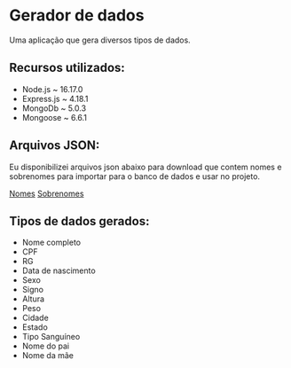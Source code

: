 <h1>Gerador de dados</h1>

<p>Uma aplicação que gera diversos tipos de dados.</p>

<h2>Recursos utilizados:</h2>
<ul>
    <li>Node.js ~ 16.17.0</li>
    <li>Express.js ~ 4.18.1</li>
    <li>MongoDb ~ 5.0.3</li>
    <li>Mongoose ~ 6.6.1</li>
</ul>

<h2>Arquivos JSON:</h2>
<p>Eu disponibilizei arquivos json abaixo para download que contem nomes e sobrenomes para importar para o banco de dados e usar no projeto.</p>
<a href="https://drive.google.com/file/d/1JpGLoUeSRLlftv042q0PduNKzGSG2SIm/view?usp=sharing">Nomes</a>
<a href="https://drive.google.com/file/d/1FmqgMA9CEFfyKxkBzmfF4JYQhrZnoBrF/view?usp=sharing">Sobrenomes</a>

<h2>Tipos de dados gerados:</h2>
<ul>
    <li>Nome completo</li>
    <li>CPF</li>
    <li>RG</li>
    <li>Data de nascimento</li>
    <li>Sexo</li>
    <li>Signo</li>
    <li>Altura</li>
    <li>Peso</li>
    <li>Cidade</li>
    <li>Estado</li>
    <li>Tipo Sanguíneo</li>
    <li>Nome do pai</li>
    <li>Nome da mãe</li>
</ul>